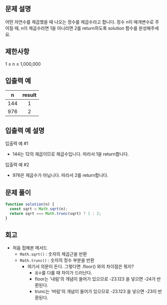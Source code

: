 ## 문제 설명

어떤 자연수를 제곱했을 때 나오는 정수를 제곱수라고 합니다. 정수 n이 매개변수로 주어질 때, n이 제곱수라면 1을 아니라면 2를 return하도록 solution 함수를 완성해주세요.

## 제한사항

1 ≤ n ≤ 1,000,000

## 입출력 예

|  n  | result |
| :-: | :----: |
| 144 |   1    |
| 976 |   2    |

## 입출력 예 설명

입출력 예 #1

- 144는 12의 제곱이므로 제곱수입니다. 따라서 1을 return합니다.

입출력 예 #2

- 976은 제곱수가 아닙니다. 따라서 2를 return합니다.

## 문제 풀이

```js
function solution(n) {
  const sqrt = Math.sqrt(n);
  return sqrt === Math.trunc(sqrt) ? 1 : 2;
}
```

## 회고

- 처음 접해본 메서드
  - `Math.sqrt()` : 숫자의 제곱근을 반환
  - `Math.trunc()` : 숫자의 정수 부분을 반환
    - 여기서 의문이 든다. 그렇다면 .floor() 와의 차이점은 뭐지?
      - `음수`를 다룰 때 차이가 드러난다.
      - floor는 '내림'의 개념이 들어가 있으므로 -23.123 을 넣으면 -24가 반환된다.
      - trunc는 '버림'의 개념이 들어가 있으므로 -23.123 을 넣으면 -23이 반환된다.
